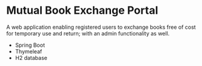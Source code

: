 # Mutual Book Exchange Portal
A web application enabling registered users to exchange books free of cost for temporary use and return; with an admin functionality as well.
- Spring Boot
- Thymeleaf 
- H2 database

